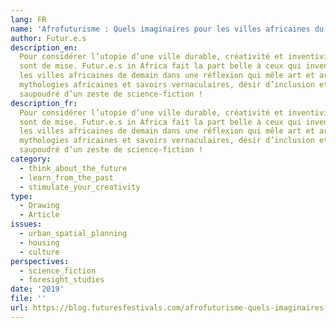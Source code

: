 ```yaml
---
lang: FR
name: 'Afrofuturisme : Quels imaginaires pour les villes africaines du futur ? '
author: Futur.e.s
description_en:
  Pour considérer l’utopie d’une ville durable, créativité et inventivité
  sont de mise. Futur.e.s in Africa fait la part belle à ceux qui inventent et pensent
  les villes africaines de demain dans une réflexion qui mêle art et architecture,
  mythologies africaines et savoirs vernaculaires, désir d’inclusion et d’expansion,
  saupoudré d’un zeste de science-fiction !
description_fr:
  Pour considérer l’utopie d’une ville durable, créativité et inventivité
  sont de mise. Futur.e.s in Africa fait la part belle à ceux qui inventent et pensent
  les villes africaines de demain dans une réflexion qui mêle art et architecture,
  mythologies africaines et savoirs vernaculaires, désir d’inclusion et d’expansion,
  saupoudré d’un zeste de science-fiction !
category:
  - think_about_the_future
  - learn_from_the_past
  - stimulate_your_creativity
type:
  - Drawing
  - Article
issues:
  - urban_spatial_planning
  - housing
  - culture
perspectives:
  - science_fiction
  - foresight_studies
date: '2019'
file: ''
url: https://blog.futuresfestivals.com/afrofuturisme-quels-imaginaires-pour-les-villes-africaines-du-futur/
---
```


